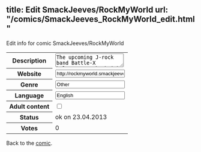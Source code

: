 title: Edit SmackJeeves/RockMyWorld
url: "/comics/SmackJeeves_RockMyWorld_edit.html"
---
Edit info for comic SmackJeeves/RockMyWorld

<form name="comic" action="http://gaepostmail.appengine.com/comic" name="post">
<table class="comicinfo">
<tr>
<th>Description</th><td><textarea name="description">The upcoming J-rock band Battle-X balances on the brink of despair. And the cause of all this mess is the vocalist Rin Kawatake, who just can't seem to get a hold of his behaviour. When another bandmember leaves the band for the fifth time this year, the bandmanager puts his last hope into the new guitarist, named Teika Yoshida, the guy who just could be the solution to all of their problems! But not only that.. Because when they meet for the first time, Rin immediately seems to take a very special interest into this cute guy... YAOI/BL!! :3 updates a few times a week (I used to update everyday but... yeah, school's a bitch)</textarea></td>
</tr>
<tr>
<th>Website</th><td><input type="text" name="url" value="http://rockmyworld.smackjeeves.com/comics/"/></td>
</tr>
<tr>
<th>Genre</th><td><input type="text" name="genre" value="Other"/></td>
</tr>
<tr>
<th>Language</th><td><input type="text" name="language" value="English"/></td>
</tr>
<tr>
<th>Adult content</th><td><input type="checkbox" name="adult" value="adult" /></td>
</tr>
<tr>
<th>Status</th><td>ok on 23.04.2013</td>
</tr>
<tr>
<th>Votes</th><td>0</div></td>
</tr>
</table>
</form>

Back to the [comic](/comics/SmackJeeves_RockMyWorld.html).
